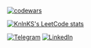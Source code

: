 
[![codewars](https://www.codewars.com/users/Stu88S/badges/large)](https://www.codewars.com/users/Stu88S)

[![KnlnKS's LeetCode stats](https://leetcode-stats-six.vercel.app/api?username=Stu88S)](https://github.com/Stu88S/github-readme)

[![Telegram](https://s4.uupload.ir/files/telegram_q47u.png)](https://t.me/StubbS)
[![LinkedIn](https://s4.uupload.ir/files/linkedin_amwn.png)](https://www.linkedin.com/in/andreilarchenkov/)

<!--
[![Top Langs](https://github-readme-stats.vercel.app/api/top-langs/?username=Stu88S&layout=compact&theme=tokyonight)](https://github.com/Stu88S?tab=repositories)
[![willianrod's wakatime stats](https://github-readme-stats.vercel.app/api/wakatime?username=@Stu88S&theme=dark&width=50&layout=compact)](https://wakatime.com/@Stu88S)
-->
